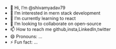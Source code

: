 - 👋 Hi, I’m @shivamyadav79
- 👀 I’m interested in mern stack development
- 🌱 I’m currently learning to react 
- 💞️ I’m looking to collaborate on open-source 
- 📫 How to reach me github,insta,LinkedIn,twitter 
- 😄 Pronouns: ...
- ⚡ Fun fact: ...

<!---
shivamyadav79/shivamyadav79 is a ✨ front-end ✨ repository because its `README.md` (this file) appears on your GitHub profile.
You can click the Preview link to take a look at your changes.
--->                




